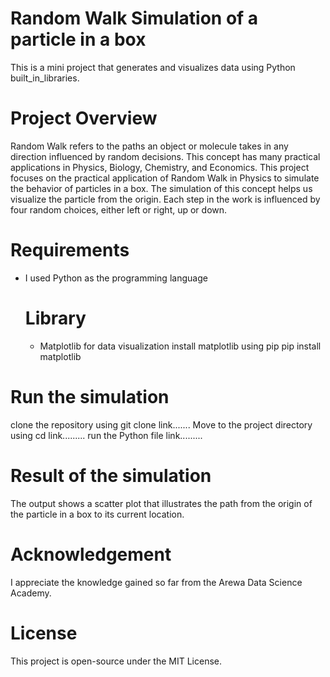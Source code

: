 # Random Walk Simulation of a particle in a box
This is a mini project that generates and visualizes data using Python built_in_libraries.

# Project Overview
Random Walk refers to the paths an object or molecule takes in any direction influenced by random decisions. This concept has many practical applications in Physics, Biology, Chemistry, and Economics.
This project focuses on the practical application of Random Walk in Physics to simulate the behavior of particles in a box. The simulation of this concept helps us visualize the particle from the origin. Each step in the work is influenced by four random choices, either left or right, up or down.

# Requirements
* I used Python as the programming language
  # Library
  * Matplotlib for data visualization
install matplotlib using pip
pip install matplotlib

# Run the simulation
clone the repository using git clone
link.......
Move to the project directory using cd
link.........
run the Python file
link.........

# Result of the simulation
The output shows a scatter plot that illustrates the path from the origin of the particle in a box to its current location.

# Acknowledgement
I appreciate the knowledge gained so far from the Arewa Data Science Academy.

# License
This project is open-source under the MIT License.



